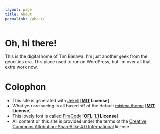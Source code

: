 ```yaml
---
layout: page
title: About
permalink: /about/
---
```


# Oh, hi there!

This is the digital home of Tim Bielawa. I'm just another geek from the
geocities era. This place used to run on WordPress, but I'm over all that extra
work now.




# Colophon

* This site is generated with [Jekyll](https://jekyllrb.com/) [**[MIT](https://github.com/jekyll/jekyll/blob/master/LICENSE) License**]
* What you are seeing is all based off of the default [minima theme](https://github.com/jekyll/minima) [**[MIT](https://github.com/jekyll/minima/blob/master/LICENSE.txt) License**]
* This lovely font is called [FiraCode](https://github.com/tonsky/FiraCode) [**[OFL-1.1](https://github.com/tonsky/FiraCode/blob/master/LICENSE) License**]
* All content on this site is provided under the terms of the [Creative Commons Attribution-ShareAlike 4.0 International](http://creativecommons.org/licenses/by-sa/4.0/) license
